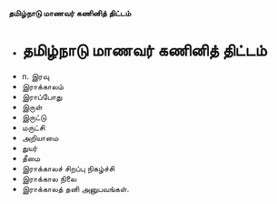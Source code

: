 **தமிழ்நாடு மாணவர் கணினித் திட்டம்**
- # தமிழ்நாடு மாணவர் கணினித் திட்டம்
- n. இரவு
- இராக்காலம்
- இராப்போது
- இருள்
- இருட்டு
- மருட்சி
- அறியாமை
- துயர்
- தீமை
- இராக்காலச் சிறப்பு நிகழ்ச்சி
- இராக்கால நிலை
- இராக்காலத் தனி அனுபவங்கள்.

